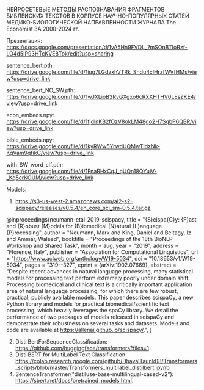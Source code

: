 НЕЙРОСЕТЕВЫЕ МЕТОДЫ РАСПОЗНАВАНИЯ ФРАГМЕНТОВ БИБЛЕЙСКИХ ТЕКСТОВ В КОРПУСЕ НАУЧНО-ПОПУЛЯРНЫХ СТАТЕЙ 
МЕДИКО-БИОЛОГИЧЕСКОЙ НАПРАВЛЕННОСТИ ЖУРНАЛА The Economist ЗА 2000-2024 гг.

Презентация:
https://docs.google.com/presentation/d/1vA5Hn9FVDL_7mSOnBTIoRzf-LO4d5IP93HTcKVE8Tok/edit?usp=sharing

sentence_bert.pth:
https://drive.google.com/file/d/1iug7LGdzxhVTRk_Shdu4clHrzfWVfHMs/view?usp=drive_link 

sentence_bert_NO_SW.pth:
https://drive.google.com/file/d/1wJXLioB3RvGXgxo6cRXXHTHV0LEsZKE4/view?usp=drive_link 

econ_embeds.npy:
https://drive.google.com/file/d/1fjdlnKB2fOzV8okLM48go2H7SqbP6QBR/view?usp=drive_link 

bible_embeds.npy:
https://drive.google.com/file/d/1kyRWw5YrwdUQMwTIdzNk-KgVam9qfikC/view?usp=drive_link

with_SW_word_clf.pth:
https://drive.google.com/file/d/1FnaRHxCqJ_qUQn18QYulV-_Kq5crKOUM/view?usp=drive_link 


Models:
1. https://s3-us-west-2.amazonaws.com/ai2-s2-scispacy/releases/v0.5.4/en_core_sci_sm-0.5.4.tar.gz

@inproceedings{neumann-etal-2019-scispacy,
    title = "{S}cispa{C}y: {F}ast and {R}obust {M}odels for {B}iomedical {N}atural {L}anguage {P}rocessing",
    author = "Neumann, Mark  and
      King, Daniel  and
      Beltagy, Iz  and
      Ammar, Waleed",
    booktitle = "Proceedings of the 18th BioNLP Workshop and Shared Task",
    month = aug,
    year = "2019",
    address = "Florence, Italy",
    publisher = "Association for Computational Linguistics",
    url = "https://www.aclweb.org/anthology/W19-5034",
    doi = "10.18653/v1/W19-5034",
    pages = "319--327",
    eprint = {arXiv:1902.07669},
    abstract = "Despite recent advances in natural language processing, many statistical models for processing text perform extremely poorly under domain shift. Processing biomedical and clinical text is a critically important application area of natural language processing, for which there are few robust, practical, publicly available models. This paper describes scispaCy, a new Python library and models for practical biomedical/scientific text processing, which heavily leverages the spaCy library. We detail the performance of two packages of models released in scispaCy and demonstrate their robustness on several tasks and datasets. Models and code are available at https://allenai.github.io/scispacy/.",
}

2. DistilBertForSequenceClassification: https://github.com/huggingface/transformers?files=1
3. DistilBERT for MultiLabel Text Classification: https://colab.research.google.com/github/DhavalTaunk08/Transformers_scripts/blob/master/Transformers_multilabel_distilbert.ipynb
4. SentenceTransformer("distiluse-base-multilingual-cased-v2"): https://sbert.net/docs/pretrained_models.html.
   
